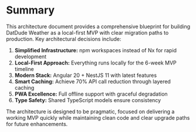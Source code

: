 # Summary

This architecture document provides a comprehensive blueprint for building DatDude Weather as a local-first MVP with clear migration paths to production. Key architectural decisions include:

1. **Simplified Infrastructure:** npm workspaces instead of Nx for rapid development
2. **Local-First Approach:** Everything runs locally for the 6-week MVP timeline
3. **Modern Stack:** Angular 20 + NestJS 11 with latest features
4. **Smart Caching:** Achieve 70% API call reduction through layered caching
5. **PWA Excellence:** Full offline support with graceful degradation
6. **Type Safety:** Shared TypeScript models ensure consistency

The architecture is designed to be pragmatic, focused on delivering a working MVP quickly while maintaining clean code and clear upgrade paths for future enhancements.